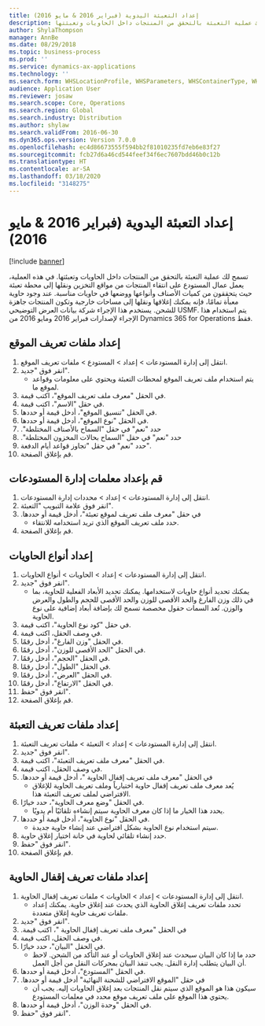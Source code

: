 ```yaml
---
title: إعداد التعبئة اليدوية (فبراير 2016 & مايو 2016)
description: تسمح لك عملية التعبئة بالتحقق من المنتجات داخل الحاويات وتعبئتها.
author: ShylaThompson
manager: AnnBe
ms.date: 08/29/2018
ms.topic: business-process
ms.prod: ''
ms.service: dynamics-ax-applications
ms.technology: ''
ms.search.form: WHSLocationProfile, WHSParameters, WHSContainerType, WHSPackProfile, WHSCloseContainerProfile, InventLocationIdLookup, UnitOfMeasureLookup
audience: Application User
ms.reviewer: josaw
ms.search.scope: Core, Operations
ms.search.region: Global
ms.search.industry: Distribution
ms.author: shylaw
ms.search.validFrom: 2016-06-30
ms.dyn365.ops.version: Version 7.0.0
ms.openlocfilehash: ec4d86673555f594bb2f81010235fd7eb6e83f27
ms.sourcegitcommit: fcb27d6a46cd544feef34f6ec7607bdd46b0c12b
ms.translationtype: HT
ms.contentlocale: ar-SA
ms.lasthandoff: 03/18/2020
ms.locfileid: "3148275"
---
```

# <a name="set-up-manual-packing-february-2016--may-2016"></a>إعداد التعبئة اليدوية (فبراير 2016 & مايو 2016)

[!include [banner](../../includes/banner.md)]

تسمح لك عملية التعبئة بالتحقق من المنتجات داخل الحاويات وتعبئتها. في هذه العملية، يعمل عمال المستودع على انتقاء المنتجات من مواقع التخزين ونقلها إلى محطة تعبئة حيث يتحققون من كميات الأصناف وأنواعها ووضعها في حاويات مناسبة. عند وجود حاوية معبأة تمامًا، فإنه يمكنك إغلاقها ونقلها إلى مساحات خارجية وتكون المنتجات جاهزة للشحن. يستخدم هذا الإجراء شركة بيانات العرض التوضيحي USMF. يتم استخدام هذا الإجراء لإصدارات فبراير 2016 ومايو 2016 من Dynamics 365 for Operations فقط.


## <a name="set-up-location-profiles"></a>إعداد ملفات تعريف الموقع
1. انتقل إلى إدارة المستودعات‬ > إعداد > المستودع > ملفات تعريف الموقع‬.
2. انقر فوق "جديد".
    * يتم استخدام ملف تعريف الموقع لمحطات التعبئة ويحتوي على معلومات وقواعد لموقع ما.  
3. في الحقل "معرف ملف تعريف الموقع"، اكتب قيمة.
4. في حقل "الاسم"، اكتب قيمة.
5. في الحقل "تنسيق الموقع"، أدخل قيمة أو حددها.
6. في الحقل "نوع الموقع‬"، أدخل قيمة أو حددها.
7. حدد "نعم" في حقل "‏‫‏‫السماح بالأصناف المختلطة".
8. حدد "نعم" في حقل "‏‫‏‫السماح بحالات المخزون المختلطة".
9. حدد "نعم" في حقل "تجاوز قواعد أيام الدفعة".
10. قم بإغلاق الصفحة.

## <a name="set-up-warehouse-management-parameters"></a>قم بإعداد معلمات إدارة المستودعات 
1. انتقل إلى إدارة المستودعات > إعداد‬ > محددات إدارة المستودعات.
2. انقر فوق علامة التبويب "التعبئة".
3. في حقل "‏‫معرف ملف تعريف لموقع تعبئة"، أدخل قيمة أو حددها.
    * حدد ملف تعريف الموقع الذي تريد استخدامه للانتقاء.  
4. قم بإغلاق الصفحة.

## <a name="set-up-container-types"></a>إعداد أنواع الحاويات
1. انتقل إلى إدارة المستودعات > إعداد > الحاويات > أنواع الحاويات.
2. انقر فوق "جديد".
    * يمكنك تحديد أنواع حاويات لاستخدامها. يمكنك تحديد الأبعاد الفعلية للحاوية، بما في ذلك وزن الفارغ والحد الأقصى للوزن والحد الأقصى للحجم والطول والعرض والوزن.  تُعد السمات حقول مخصصة تسمح لك بإضافة أبعاد إضافية على نوع الحاوية.     
3. في حقل "كود نوع الحاوية"، اكتب قيمة.
4. في وصف الحقل، اكتب قيمة.
5. في الحقل "وزن الفارغ‬"، أدخل رقمًا.
6. في الحقل "الحد الأقصى للوزن"، أدخل رقمًا.
7. في الحقل "الحجم‬"، أدخل رقمًا.
8. في الحقل "الطول"، أدخل رقمًا.
9. في الحقل "العرض"، أدخل رقمًا.
10. في الحقل "الارتفاع"، أدخل رقمًا.
11. انقر فوق "حفظ".
12. قم بإغلاق الصفحة.

## <a name="set-up-packing-profiles"></a>إعداد ملفات تعريف التعبئة
1. انتقل إلى إدارة المستودعات > إعداد > التعبئة > ملفات تعريف التعبئة.
2. انقر فوق "جديد".
3. في الحقل "معرف ملف تعريف التعبئة"، اكتب قيمة.
4. في وصف الحقل، اكتب قيمة.
5. في الحقل "‏‫معرف ملف تعريف إقفال الحاوية "، أدخل قيمة أو حددها.
    * يُعد معرف ملف تعريف إقفال حاوية اختيارياً وملف تعريف الحاوية للإغلاق الافتراضي لملف تعريف التعبئة هذا.  
6. في الحقل "وضع معرف الحاوية"، حدد خيارًا.
    * يحدد هذا الخيار ما إذا كان معرف الحاوية سيتم إنشاءه تلقائيًا أم يدويًا.  
7. في الحقل "نوع الحاوية"، أدخل قيمة أو حددها.
    * سيتم استخدام نوع الحاوية بشكل افتراضي عند إنشاء حاوية جديدة.  
8. حدد إنشاء تلقائي لحاوية في خانة اختيار إغلاق حاوية.
9. انقر فوق "حفظ".
10. قم بإغلاق الصفحة.

## <a name="set-up-container-closing-profiles"></a>إعداد ملفات تعريف إقفال الحاوية
1. انتقل إلى إدارة المستودعات > إعداد > الحاويات > ملفات تعريف إقفال الحاوية‬.
    * تحدد ملفات تعريف إغلاق الحاوية الذي يحدث عند إغلاق حاوية. يمكنك إعداد ملفات تعريف حاوية إغلاق متعددة.       
2. انقر فوق "جديد".
3. في الحقل "‏‫معرف ملف تعريف إقفال الحاوية "، اكتب قيمة.
4. في وصف الحقل، اكتب قيمة.
5. في الحقل "البيان"، حدد خيارًا.
    * حدد ما إذا كان البيان سيحدث عند إغلاق الحاويات أو عند التأكد من الشحن. لاحظ أن البيان يتطلب إدارة النقل. يجب تنفذ البيان بمحركات النقل من أجل العمل.  
6. في الحقل "المستودع"، أدخل قيمة أو حددها.
7. في حقل "‏‫‏‫الموقع الافتراضي للشحنة النهائية‬" أدخل قيمة أو حددها.
    * سيكون هذا هو الموقع الذي سيتم نقل المنتجات بعد إغلاق الحاويات إليه. يجب أن يحتوي هذا الموقع على ملف تعريف موقع محدد في معلمات المستودع.  
8. في الحقل "وحدة الوزن"، أدخل قيمة أو حددها.
9. انقر فوق "حفظ".

